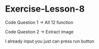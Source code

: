 # Exercise-Lesson-8

Code Question 1 -> All 12 function

Code Question 2 -> Extract image

I already input you just can press run button
